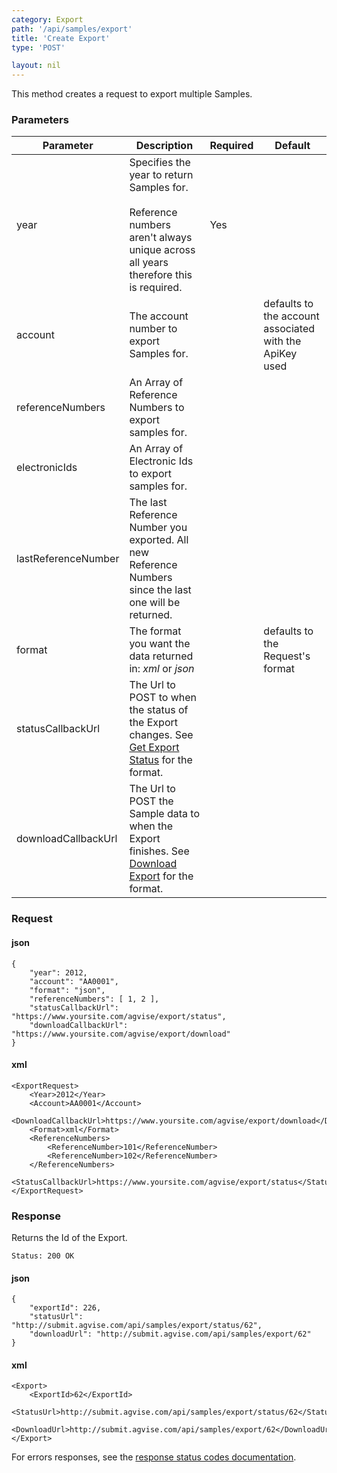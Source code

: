 ```yaml
---
category: Export
path: '/api/samples/export'
title: 'Create Export'
type: 'POST'

layout: nil
---
```


This method creates a request to export multiple Samples. 

### Parameters

<table>
	<thead>
		<tr>
	        <th>Parameter</th>
	        <th>Description</th>
	        <th>Required</th>
	        <th>Default</th>
	    </tr>
    </thead>
    <tbody>
    	<tr>
	        <td>year</td>
	        <td>Specifies the year to return Samples for.<br><br>Reference numbers aren't always unique across all years therefore this is required.</td>
	        <td>Yes</td>
	        <td> </td>
	    </tr>
	    <tr>
	        <td>account</td>
	        <td>The account number to export Samples for.</td>
	        <td> </td>
	        <td>defaults to the account associated with the ApiKey used</td>
	    </tr>
    	<tr>
	        <td>referenceNumbers</td>
	        <td>An Array of Reference Numbers to export samples for.</td>
	        <td> </td>
	        <td> </td>
	    </tr>
	    <tr>
	        <td>electronicIds</td>
	        <td>An Array of Electronic Ids to export samples for.</td>
	        <td> </td>
	        <td> </td>
	    </tr>
	    <tr>
	        <td>lastReferenceNumber</td>
	        <td>The last Reference Number you exported. All new Reference Numbers since the last one will be returned.</td>
	        <td> </td>
	        <td> </td>
	    </tr>
	    <tr>
	        <td>format</td>
	        <td>The format you want the data returned in: <em>xml</em> or <em>json</em></td>
	        <td> </td>
	        <td>defaults to the Request's format</td>
	    </tr>
	    <tr>
	        <td>statusCallbackUrl</td>
	        <td>The Url to POST to when the status of the Export changes. See <a href="#export-status">Get Export Status</a> for the format.</td>
	        <td> </td>
	        <td> </td>
	    </tr>
	    <tr>
	        <td>downloadCallbackUrl</td>
	        <td>The Url to POST the Sample data to when the Export finishes. See <a href="#export-download">Download Export</a> for the format.</td>
	        <td> </td>
	        <td> </td>
	    </tr>
    </tbody>
</table>

### Request

#### json

```
{
    "year": 2012,
	"account": "AA0001",
	"format": "json",
	"referenceNumbers": [ 1, 2 ],
	"statusCallbackUrl": "https://www.yoursite.com/agvise/export/status",
	"downloadCallbackUrl": "https://www.yoursite.com/agvise/export/download"
}
```

#### xml

```
<ExportRequest>
    <Year>2012</Year>
    <Account>AA0001</Account>
    <DownloadCallbackUrl>https://www.yoursite.com/agvise/export/download</DownloadCallbackUrl>
    <Format>xml</Format>
    <ReferenceNumbers>
        <ReferenceNumber>101</ReferenceNumber>
        <ReferenceNumber>102</ReferenceNumber>
    </ReferenceNumbers>
    <StatusCallbackUrl>https://www.yoursite.com/agvise/export/status</StatusCallbackUrl>
</ExportRequest>
```


### Response

Returns the Id of the Export.

```Status: 200 OK```

#### json

```
{
	"exportId": 226,
	"statusUrl": "http://submit.agvise.com/api/samples/export/status/62",
	"downloadUrl": "http://submit.agvise.com/api/samples/export/62"
}
```

#### xml

```
<Export>
    <ExportId>62</ExportId>
    <StatusUrl>http://submit.agvise.com/api/samples/export/status/62</StatusUrl>
    <DownloadUrl>http://submit.agvise.com/api/samples/export/62</DownloadUrl>
</Export>
```

For errors responses, see the [response status codes documentation](#response-status-codes).